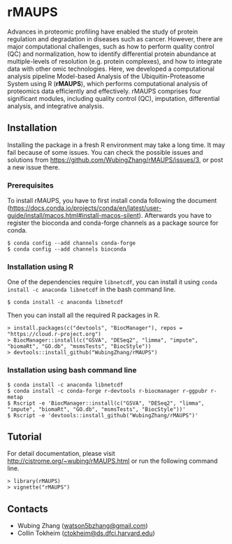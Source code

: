 # rMAUPS

Advances in proteomic profiling have enabled the study of protein regulation and degradation in diseases such as cancer. However, there are major computational challenges, such as how to perform quality control (QC) and normalization, how to identify differential protein abundance at multiple-levels of resolution (e.g. protein complexes), and how to integrate data with other omic technologies. Here, we developed a computational analysis pipeline Model-based Analysis of the Ubiquitin-Proteasome System using R (**rMAUPS**), which performs computational analysis of proteomics data efficiently and effectively. rMAUPS comprises four significant modules, including quality control (QC), imputation, differential analysis, and integrative analysis.

## Installation
Installing the package in a fresh R environment may take a long time. It may fail because of some issues. You can check the possible issues and solutions from https://github.com/WubingZhang/rMAUPS/issues/3, or post a new issue there.

### Prerequisites
To install rMAUPS, you have to first install conda following the document (https://docs.conda.io/projects/conda/en/latest/user-guide/install/macos.html#install-macos-silent). Afterwards you have to register the bioconda and conda-forge channels as a package source for conda.
```
$ conda config --add channels conda-forge
$ conda config --add channels bioconda
```

### Installation using R
One of the dependencies require `libnetcdf`, you can install it using `conda install -c anaconda libnetcdf` in the bash command line. 
```
$ conda install -c anaconda libnetcdf
```
Then you can install all the required R packages in R.
```
> install.packages(c("devtools", "BiocManager"), repos = "https://cloud.r-project.org")
> BiocManager::install(c("GSVA", "DESeq2", "limma", "impute", "biomaRt", "GO.db", "msmsTests", "BiocStyle"))
> devtools::install_github("WubingZhang/rMAUPS")
```

### Installation using bash command line
```
$ conda install -c anaconda libnetcdf
$ conda install -c conda-forge r-devtools r-biocmanager r-ggpubr r-metap
$ Rscript -e 'BiocManager::install(c("GSVA", "DESeq2", "limma", "impute", "biomaRt", "GO.db", "msmsTests", "BiocStyle"))'
$ Rscript -e 'devtools::install_github("WubingZhang/rMAUPS")'
```


## Tutorial
For detail documentation, please visit http://cistrome.org/~wubing/rMAUPS.html or run the following command line.

```
> library(rMAUPS)
> vignette("rMAUPS")
```


## Contacts

* Wubing Zhang (watson5bzhang@gmail.com)
* Collin Tokheim (ctokheim@ds.dfci.harvard.edu)

